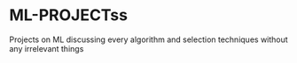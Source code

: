 # ML-PROJECTss
Projects on ML discussing every algorithm and selection techniques without any irrelevant things
